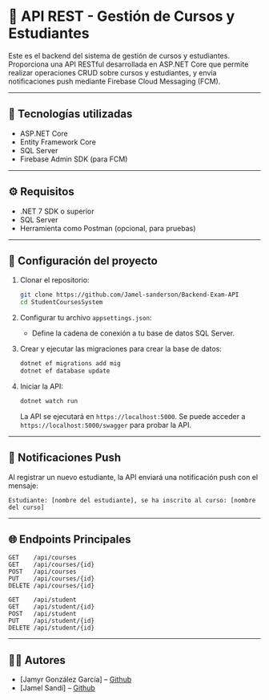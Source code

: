 # 🧩 API REST - Gestión de Cursos y Estudiantes

Este es el backend del sistema de gestión de cursos y estudiantes. Proporciona una API RESTful desarrollada en ASP.NET Core que permite realizar operaciones CRUD sobre cursos y estudiantes, y envía notificaciones push mediante Firebase Cloud Messaging (FCM).

---

## 🧰 Tecnologías utilizadas

- ASP.NET Core
- Entity Framework Core
- SQL Server
- Firebase Admin SDK (para FCM)

---

## ⚙️ Requisitos

- .NET 7 SDK o superior
- SQL Server 
- Herramienta como Postman (opcional, para pruebas)

---

## 🚀 Configuración del proyecto

1. Clonar el repositorio:

   ```bash
   git clone https://github.com/Jamel-sanderson/Backend-Exam-API
   cd StudentCoursesSystem
   ```

2. Configurar tu archivo `appsettings.json`:

   - Define la cadena de conexión a tu base de datos SQL Server.

3. Crear y ejecutar las migraciones para crear la base de datos:

   ```bash
   dotnet ef migrations add mig 
   dotnet ef database update
   ```

4. Iniciar la API:

   ```bash
   dotnet watch run
   ```

   La API se ejecutará en `https://localhost:5000`.
   Se puede acceder a `https://localhost:5000/swagger` para probar la API.

---

## 🔔 Notificaciones Push

Al registrar un nuevo estudiante, la API enviará una notificación push con el mensaje:

```
Estudiante: [nombre del estudiante], se ha inscrito al curso: [nombre del curso]
```

---

## 🌐 Endpoints Principales

```
GET    /api/courses
GET    /api/courses/{id}
POST   /api/courses
PUT    /api/courses/{id}
DELETE /api/courses/{id}

GET    /api/student
GET    /api/student/{id}
POST   /api/student
PUT    /api/student/{id}
DELETE /api/student/{id}
```

---

## 🧑‍💻 Autores

- [Jamyr González García] – [Github](https://github.com/jamyr17)
- [Jamel Sandí] – [Github](https://github.com/Jamel-sanderson)
